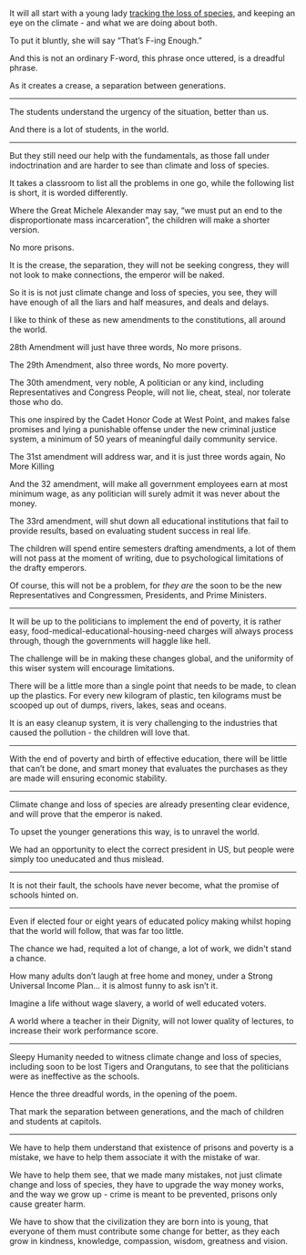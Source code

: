 It will all start with a young lady [tracking the loss of species][1],
and keeping an eye on the climate - and what we are doing about both.

To put it bluntly,
she will say “That’s F-ing Enough.”

And this is not an ordinary F-word,
this phrase once uttered, is a dreadful phrase.

As it creates a crease,
a separation between generations.

---

The students understand the urgency of the situation,
better than us.

And there is a lot of students,
in the world.

---

But they still need our help with the fundamentals,
as those fall under indoctrination and are harder to see than climate and loss of species.

It takes a classroom to list all the problems in one go,
while the following list is short, it is worded differently.

Where the Great Michele Alexander may say,
“we must put an end to the disproportionate mass incarceration”, the children will make a shorter version.

No more prisons.

It is the crease, the separation, they will not be seeking congress, they will not look to make connections,
the emperor will be naked.

So it is is not just climate change and loss of species, you see,
they will have enough of all the liars and half measures, and deals and delays.

I like to think of these as new amendments to the constitutions,
all around the world.

28th Amendment will just have three words,
No more prisons.

The 29th Amendment, also three words,
No more poverty.

The 30th amendment, very noble,
A politician or any kind, including Representatives and Congress People,
will not lie, cheat, steal, nor tolerate those who do.

This one inspired by the Cadet Honor Code at West Point,
and makes false promises and lying a punishable offense under the new criminal justice system, a minimum of 50 years of meaningful daily community service.

The 31st amendment will address war, and it is just three words again,
No More Killing

And the 32 amendment, will make all government employees earn at most minimum wage,
as any politician will surely admit it was never about the money.

The 33rd amendment,
will shut down all educational institutions that fail to provide results,
based on evaluating student success in real life.

The children will spend entire semesters drafting amendments,
a lot of them will not pass at the moment of writing, due to psychological limitations of the drafty emperors.

Of course, this will not be a problem,
for _they are_ the soon to be the new Representatives and Congressmen, Presidents, and Prime Ministers.

---

It will be up to the politicians to implement the end of poverty,
it is rather easy, food-medical-educational-housing-need charges will always process through, though the governments will haggle like hell.

The challenge will be in making these changes global,
and the uniformity of this wiser system will encourage limitations.

There will be a little more than a single point that needs to be made,
to clean up the plastics. For every new kilogram of plastic, ten kilograms must be scooped up out of dumps, rivers, lakes, seas and oceans.

It is an easy cleanup system,
it is very challenging to the industries that caused the pollution - the children will love that.

---

With the end of poverty and birth of effective education, there will be little that can’t be done,
and smart money that evaluates the purchases as they are made will ensuring economic stability.

---

Climate change and loss of species are already presenting clear evidence,
and will prove that the emperor is naked.

To upset the younger generations this way,
is to unravel the world.

We had an opportunity to elect the correct president in US,
but people were simply too uneducated and thus mislead.

---

It is not their fault, the schools have never become,
what the promise of schools hinted on.

---

Even if elected four or eight years of educated policy making whilst hoping that the world will follow,
that was far too little.

The chance we had, requited a lot of change, a lot of work,
we didn't stand a chance.

How many adults don’t laugh at free home and money,
under a Strong Universal Income Plan... it is almost funny to ask isn’t it.

Imagine a life without wage slavery,
a world of well educated voters.

A world where a teacher in their Dignity,
will not lower quality of lectures, to increase their work performance score.

---

Sleepy Humanity needed to witness climate change and loss of species,
including soon to be lost Tigers and Orangutans, to see that the politicians were as ineffective as the schools.

Hence the three dreadful words,
in the opening of the poem.

That mark the separation between generations,
and the mach of children and students at capitols.

---

We have to help them understand that existence of prisons and poverty is a mistake,
we have to help them associate it with the mistake of war.

We have to help them see, that we made many mistakes, not just climate change and loss of species,
they have to upgrade the way money works, and the way we grow up - crime is meant to be prevented, prisons only cause greater harm.

We have to show that the civilization they are born into is young,
that everyone of them must contribute some change for better, as they each grow in kindness, knowledge, compassion, wisdom, greatness and vision.

[1]: https://www.fws.gov/news/ShowNews.cfm?ref=u.s.-fish-and-wildlife-service-proposes-delisting-23-species-from-&_ID=37017
